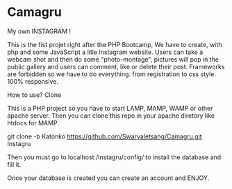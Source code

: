 # Camagru

My own INSTAGRAM !

This is the fist projet right after the PHP Bootcamp, We have to create, with php and some JavaScript a litle Instagram website.
Users can take a webcam shot and then do some "photo-montage", pictures will pop in the public gallery and users can comment, like or delete their post.
Frameworks are forbidden so we have to do everything. from registration to css style.
100% responsive.

How to use?
Clone

This is a PHP project so you have to start LAMP, MAMP, WAMP or other apache server. Then you can clone this repo in your apache diretory like htdocs for MAMP.

  git clone -b Katonko https://github.com/Swaryaletsang/Camagru.git Instagru

Then you must go to localhost:/Instagru/config/ to install the database and fill it.

Once your database is created you can create an account and ENJOY.
